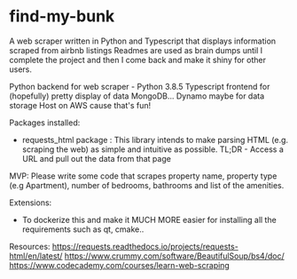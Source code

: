 # find-my-bunk
A web scraper written in Python and Typescript that displays information scraped from airbnb listings
Readmes are used as brain dumps until I complete the project and then I come back and make it shiny for other users.

Python backend for web scraper - Python 3.8.5
Typescript frontend for (hopefully) pretty display of data
MongoDB... Dynamo maybe for data storage
Host on AWS cause that's fun!

Packages installed:
- requests_html package : This library intends to make parsing HTML (e.g. scraping the web) as simple and intuitive as possible.
TL;DR - Access a URL and pull out the data from that page

MVP:
Please write some code that scrapes property name, property type (e.g Apartment), number of bedrooms, bathrooms and list of the amenities.

Extensions:
- To dockerize this and make it MUCH MORE easier for installing all the requirements such as qt, cmake..

Resources:
https://requests.readthedocs.io/projects/requests-html/en/latest/
https://www.crummy.com/software/BeautifulSoup/bs4/doc/
https://www.codecademy.com/courses/learn-web-scraping